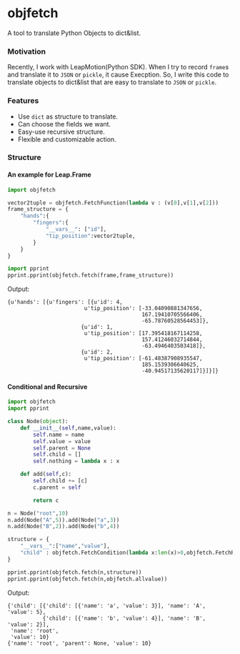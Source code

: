 # objfetch
A tool to translate Python Objects to dict&list.

### Motivation
Recently, I work with LeapMotion(Python SDK). When I try to record `frame`s and translate it to `JSON` or `pickle`, it cause Execption. So, I write this code to translate objects to dict&list that are easy to translate to `JSON` or `pickle`.

### Features
 * Use `dict` as structure to translate.
 * Can choose the fields we want.
 * Easy-use recursive structure.
 * Flexible and customizable action.

### Structure
#### An example for Leap.Frame
```python
import objfetch

vector2tuple = objfetch.FetchFunction(lambda v : (v[0],v[1],v[2]))
frame_structure = {
   	"hands":{
       	"fingers":{
           	"__vars__": ["id"],
           	"tip_position":vector2tuple,
       	}  
   	}        
}

import pprint
pprint.pprint(objfetch.fetch(frame,frame_structure))
```
Output:
```
{u'hands': [{u'fingers': [{u'id': 4,
                        u'tip_position': [-33.04090881347656,
                                          167.19410705566406,
                                          -65.78760528564453]},
                       {u'id': 1,
                        u'tip_position': [17.395418167114258,
                                          157.41246032714844,
                                          -63.4946403503418]},
                       {u'id': 2,
                        u'tip_position': [-61.48387908935547,
                                          185.1539306640625,
                                          -40.94517135620117]}]}]}
```

#### Conditional and Recursive
```python
import objfetch
import pprint

class Node(object):
    def __init__(self,name,value):
        self.name = name
        self.value = value
        self.parent = None
        self.child = []
        self.nothing = lambda x : x

    def add(self,c):
        self.child += [c]
        c.parent = self

        return c

n = Node("root",10)
n.add(Node("A",5)).add(Node("a",3))
n.add(Node("B",2)).add(Node("b",4))

structure = {
    "__vars__":["name","value"],
    "child" : objfetch.FetchCondition(lambda x:len(x)>0,objfetch.FetchRecursive())
}

pprint.pprint(objfetch.fetch(n,structure))
pprint.pprint(objfetch.fetch(n,objfetch.allvalue))
```
Output:
```
{'child': [{'child': [{'name': 'a', 'value': 3}], 'name': 'A', 'value': 5},
           {'child': [{'name': 'b', 'value': 4}], 'name': 'B', 'value': 2}],
 'name': 'root',
 'value': 10}
{'name': 'root', 'parent': None, 'value': 10}
`````
